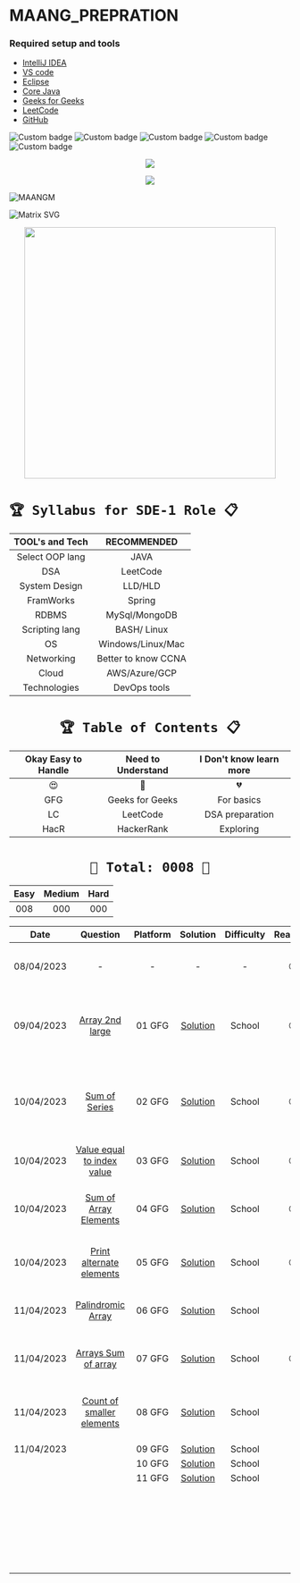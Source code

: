 # MAANG_PREPRATION




### Required setup and tools

- [IntelliJ IDEA ](https://www.jetbrains.com/idea/)
- [VS code](https://code.visualstudio.com/)
- [Eclipse](https://www.eclipse.org/)
- [Core Java](https://docs.oracle.com/en/java/)
- [Geeks for Geeks](https://practice.geeksforgeeks.org/home)
- [LeetCode](https://leetcode.com/)
- [GitHub](https://github.com/)





![Custom badge](https://img.shields.io/badge/Repo-Started-brightgreen)   ![Custom badge](https://img.shields.io/badge/MAANG-Prepration-ff69b4)
![Custom badge](https://img.shields.io/badge/ARRAYS-Started-green)      ![Custom badge](https://img.shields.io/badge/LinkedList-NotYet-yellow)
![Custom badge](https://img.shields.io/badge/YOGESH-OnDuty-ff69b4)





<p align="center">
    <a href="https://github.com/yogeshjoga/MAANG_PREPRATION#readme" target="_blank"> <img src="https://readme-typing-svg.herokuapp.com?font=Tourney&center=true&vCenter=true&color=2CFF00&size=65&pause=750&width=1280&height=80&lines=The+Complete+MAANG+Preparation"/> </a>
</p>

<p align="center">
    <a href="https://github.com/yogeshjoga/MAANG_PREPRATION#readme" target="_blank"> <img src="https://readme-typing-svg.herokuapp.com?font=Tourney&center=true&vCenter=true&color=&size=45&pause=750&width=1280&height=80&lines=Target+is+Per+Day+3+DSA+problems"/> </a>
</p>


![MAANGM](https://user-images.githubusercontent.com/36118169/230730170-3574e442-8073-45bf-a91a-4ed2f299b859.gif)

![Matrix SVG](https://raw.githubusercontent.com/rodrigograca31/rodrigograca31/master/matrix.svg)

<p align="center">
    <img src="https://readme-jokes.vercel.app/api" width="450px" />
</p>


# `🏆 Syllabus for SDE-1 Role 📋`


| TOOL's and Tech |     RECOMMENDED     | 
|:---------------:|:-------------------:|
| Select OOP lang |        JAVA         |  
|       DSA       |      LeetCode       |  
|  System Design  |       LLD/HLD       |  
|    FramWorks    |       Spring        | 
|      RDBMS      |    MySql/MongoDB    |  
| Scripting lang  |     BASH/ Linux     | 
|       OS        |  Windows/Linux/Mac  | 
|   Networking    | Better to know CCNA | 
|      Cloud      |    AWS/Azure/GCP    | 
|  Technologies   |    DevOps tools     | 


 <div align="center">

# `🏆 Table of Contents 📋`

| Okay Easy to Handle | Need to Understand | I Don't know learn more |
|:-------------------:|:------------------:|:-----------------------:|
|         😍          |         🥵         |           💔            |
|         GFG         |  Geeks for Geeks   |       For basics        |
|         LC          |      LeetCode      |     DSA preparation     |
|        HacR         |     HackerRank     |        Exploring        |


# ` 💝 Total: 0008 💝 `

| Easy | Medium | Hard |
|:----:|:------:|:----:|
| 008  |  000   | 000  |


|    Date    |                     Question                      | Platform |            Solution             | Difficulty |   Reaction   |                           Description                           |
|:----------:|:-------------------------------------------------:|:--------:|:-------------------------------:|:----------:|:------------:|:---------------------------------------------------------------:|
| 08/04/2023 |                         -                         |    -     |                -                |     -      |      😍      |               Ntg solved today just setup the env               |
| 09/04/2023 |      [Array 2nd large](https://rb.gy/1ijnm)       |  01 GFG  | [Solution](https://rb.gy/8fab9) |   School   |      😍      | with out sort the array need to solve this problem little hard! |           
| 10/04/2023 |       [Sum of Series](https://rb.gy/qssid)        |  02 GFG  | [Solution](https://rb.gy/8fab9) |   School   |      😍      |  Need to know about MATH formula to solve lets understand math  |   
| 10/04/2023 | [Value equal to index value](https://rb.gy/3dkql) |  03 GFG  | [Solution](https://rb.gy/8fab9) |   School   |      😍      |                Understand concept and dry it...                 |   
| 10/04/2023 |   [Sum of Array Elements](https://rb.gy/cwkkk)    |  04 GFG  | [Solution](https://rb.gy/8fab9) |   School   |      😍      |               sum of array elements -easy problem               |
| 10/04/2023 |  [Print alternate elements](https://rb.gy/w6gzj)  |  05 GFG  | [Solution](https://rb.gy/8fab9) |   School   |      😍      |            very easy problem no need, for loop trick            |   
| 11/04/2023 |     [Palindromic Array](https://rb.gy/1t81r)      |  06 GFG  | [Solution](https://rb.gy/8fab9) |   School   |      🥵      |               make sure about All String classes                |   
| 11/04/2023 |    [Arrays Sum of array](https://rb.gy/nequa)     |  07 GFG  | [Solution](https://rb.gy/8fab9) |   School   |      😍      |                  good Question easy to handle                   |   
| 11/04/2023 | [Count of smaller elements](https://rb.gy/286dh)  |  08 GFG  | [Solution](https://rb.gy/8fab9) |   School   |      🥵      |          little confused in operators <+,<-,<+... okay          |   
| 11/04/2023 |                                                   |  09 GFG  | [Solution](https://rb.gy/8fab9) |   School   |              |                                                                 |   
|            |                                                   |  10 GFG  | [Solution](https://rb.gy/8fab9) |   School   |              |                                                                 |   
|            |                                                   |  11 GFG  | [Solution](https://rb.gy/8fab9) |   School   |              |                                                                 |   
|            |                                                   |          |                                 |            |              |                                                                 |   
|            |                                                   |          |                                 |            |              |                                                                 |   
|            |                                                   |          |                                 |            |              |                                                                 |   
|            |                                                   |          |                                 |            |              |                                                                 |   
|            |                                                   |          |                                 |            |              |                                                                 |   
|            |                                                   |          |                                 |            |              |                                                                 |   
|            |                                                   |          |                                 |            |              |                                                                 |   
|            |                                                   |          |                                 |            |              |                                                                 |   
|            |                                                   |          |                                 |            |              |                                                                 |   
|            |                                                   |          |                                 |            |              |                                                                 |   
|            |                                                   |          |                                 |            |              |                                                                 |   
|            |                                                   |          |                                 |            |              |                                                                 |   
|            |                                                   |          |                                 |            |              |                                                                 |   
|            |                                                   |          |                                 |            |              |                                                                 |   
|            |                                                   |          |                                 |            |              |                                                                 |   
|            |                                                   |          |                                 |            |              |                                                                 |   
|            |                                                   |          |                                 |            |              |                                                                 |   
|            |                                                   |          |                                 |            |              |                                                                 |   
|            |                                                   |          |                                 |            |              |                                                                 |   
|            |                                                   |          |                                 |            |              |                                                                 |   
|            |                                                   |          |                                 |            |              |                                                                 |   
|            |                                                   |          |                                 |            |              |                                                                 |   
|            |                                                   |          |                                 |            |              |                                                                 |   
|            |                                                   |          |                                 |            |              |                                                                 |   
|            |                                                   |          |                                 |            |              |                                                                 |   
|            |                                                   |          |                                 |            |              |                                                                 |   



</div>





